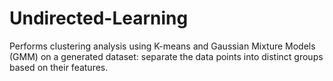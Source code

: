 # Undirected-Learning
Performs clustering analysis using K-means and Gaussian Mixture Models (GMM) on a generated dataset: separate the data points into distinct groups based on their features.
